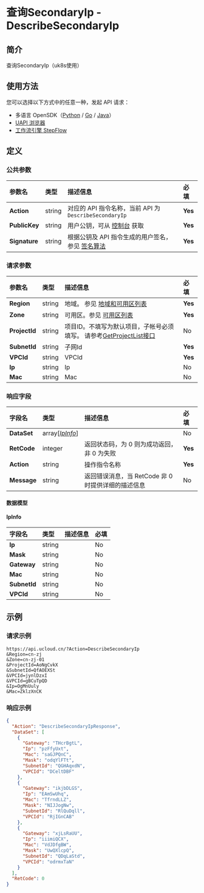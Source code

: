 # 查询SecondaryIp - DescribeSecondaryIp

## 简介

查询SecondaryIp（uk8s使用）





## 使用方法

您可以选择以下方式中的任意一种，发起 API 请求：
- 多语言 OpenSDK（[Python](https://github.com/ucloud/ucloud-sdk-python3) / [Go](https://github.com/ucloud/ucloud-sdk-go) / [Java](https://github.com/ucloud/ucloud-sdk-java)）
- [UAPI 浏览器](https://console.ucloud.cn/uapi/detail?id=DescribeSecondaryIp)
- [工作流引擎 StepFlow](https://console.ucloud.cn/stepflow/manage/)

## 定义

### 公共参数

| 参数名 | 类型 | 描述信息 | 必填 |
|:---|:---|:---|:---|
| **Action**     | string  | 对应的 API 指令名称，当前 API 为 `DescribeSecondaryIp`                        | **Yes** |
| **PublicKey**  | string  | 用户公钥，可从 [控制台](https://console.ucloud.cn/uapi/apikey) 获取                                             | **Yes** |
| **Signature**  | string  | 根据公钥及 API 指令生成的用户签名，参见 [签名算法](api/summary/signature.md)  | **Yes** |

### 请求参数

| 参数名 | 类型 | 描述信息 | 必填 |
|:---|:---|:---|:---|
| **Region** | string | 地域。 参见 [地域和可用区列表](api/summary/regionlist) |**Yes**|
| **Zone** | string | 可用区。参见 [可用区列表](api/summary/regionlist) |**Yes**|
| **ProjectId** | string | 项目ID。不填写为默认项目，子帐号必须填写。 请参考[GetProjectList接口](api/summary/get_project_list) |No|
| **SubnetId** | string | 子网Id |**Yes**|
| **VPCId** | string | VPCId |**Yes**|
| **Ip** | string | Ip |No|
| **Mac** | string | Mac |No|

### 响应字段

| 字段名 | 类型 | 描述信息 | 必填 |
|:---|:---|:---|:---|
| **DataSet** | array[[*IpInfo*](#IpInfo)] |  |No|
| **RetCode** | integer | 返回状态码，为 0 则为成功返回，非 0 为失败 |**Yes**|
| **Action** | string | 操作指令名称 |**Yes**|
| **Message** | string | 返回错误消息，当 RetCode 非 0 时提供详细的描述信息 |No|

#### 数据模型


#### IpInfo

| 字段名 | 类型 | 描述信息 | 必填 |
|:---|:---|:---|:---|
| **Ip** | string |  |No|
| **Mask** | string |  |No|
| **Gateway** | string |  |No|
| **Mac** | string |  |No|
| **SubnetId** | string |  |No|
| **VPCId** | string |  |No|

## 示例

### 请求示例
    
```
https://api.ucloud.cn/?Action=DescribeSecondaryIp
&Region=cn-zj
&Zone=cn-zj-01
&ProjectId=AoNgCvkX
&SubnetId=QfAOEXSt
&VPCId=jynlDzxI
&VPCId=gBCuTpQD
&Ip=OgMnUuly
&Mac=ZklzXnCK
```

### 响应示例
    
```json
{
  "Action": "DescribeSecondaryIpResponse",
  "DataSet": [
    {
      "Gateway": "THcrBgtL",
      "Ip": "pzFfyUxt",
      "Mac": "saGJPQnC",
      "Mask": "odqYlFTt",
      "SubnetId": "QGHAqxdN",
      "VPCId": "DCeltDBF"
    },
    {
      "Gateway": "ikjbDLGS",
      "Ip": "EAmSwUhq",
      "Mac": "TfrndLLZ",
      "Mask": "NIJJogNw",
      "SubnetId": "RlQuDqll",
      "VPCId": "RjIGnCAB"
    },
    {
      "Gateway": "xjLsRaUU",
      "Ip": "iiimiQCX",
      "Mac": "VdJDfgBW",
      "Mask": "UwQXlcpQ",
      "SubnetId": "QDqLaStd",
      "VPCId": "odrmxTaN"
    }
  ],
  "RetCode": 0
}
```




